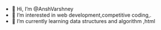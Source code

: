 - 👋 Hi, I’m @AnshVarshney
- 👀 I’m interested in web development,competitive coding,.
- 🌱 I’m currently learning data structures and algorithm ,html

<!---
AnshVarshney/AnshVarshney is a ✨ special ✨ repository because its `README.md` (this file) appears on your GitHub profile.
You can click the Preview link to take a look at your changes.
--->
